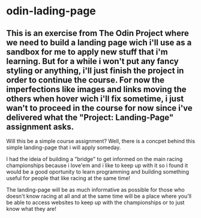 # odin-lading-page
This is an exercise from The Odin Project where we need to build a landing page wich i'll use as a sandbox for me to apply new stuff that i'm learning. But for a while i won't put any fancy styling or anything, i'll just finish the project in order to continue the course. For now the imperfections like images and links moving the others when hover wich i'll fix sometime, i just wan't to proceed in the course for now since i've delivered what the "Project: Landing-Page" assignment asks.
----------------------
Will this be a simple course assignment? Well, there is a concpet behind this simple landing-page that i will apply someday.

I had the ideia of building a "bridge" to get informed on the main racing championships because i love'em and i like to keep up with it so i found it would be a good oportunity to learn programming and building something useful for people that like racing at the same time! 

The landing-page will be as much informative as possible for those who doesn't know racing at all and at the same time will be a place where you'll be able to access websites to keep up with the championships or to just know what they are!


